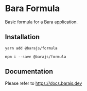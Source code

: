 # Bara Formula

Basic formula for a Bara application.

## Installation

```
yarn add @barajs/formula

npm i --save @barajs/formula
```
## Documentation

Please refer to https://docs.barajs.dev